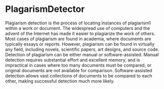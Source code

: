 # PlagarismDetector
Plagiarism detection is the process of locating instances of plagiarism1 within a work or document. The widespread use of computers and the advent of the Internet has made it easier to plagiarize the work of others. Most cases of plagiarism are found in academia, where documents are typically essays or reports. However, plagiarism can be found in virtually any field, including novels, scientific papers, art designs, and source code. Detection of plagiarism can be either manual or software-assisted. Manual detection requires substantial effort and excellent memory, and is impractical in cases where too many documents must be compared, or original documents are not available for comparison. Software-assisted detection allows vast collections of documents to be compared to each other, making successful detection much more likely.
